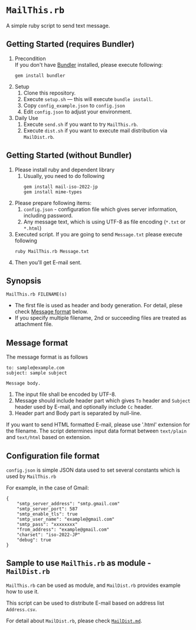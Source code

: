 # `MailThis.rb`

A simple ruby script to send text message.

## Getting Started (requires Bundler)

1. Precondition<br>
   If you don't have [Bundler] installed, please execute following:
    ```
    gem install bundler
    ```
1. Setup
    1. Clone this repository.
    1. Execute `setup.sh` &mdash; this will execute `bundle install`.
    1. Copy `config_example.json` to `config.json`
    1. Edit `config.json` to adjust your environment.
1. Daily Use
    1. Execute `send.sh` if you want to try `MailThis.rb`.
    1. Execute `dist.sh` if you want to execute mail distribution via `MailDist.rb`.

## Getting Started (without Bundler)

[Bundler]:https://bundler.io/

1. Please install ruby and dependent library
	1. Usually, you need to do following
        ```
        gem install mail-iso-2022-jp
        gem install mime-types
        ```
1. Please prepare following items:
	1. `config.json` - configuration file which gives server information, including password.
	1. Any message text, which is using UTF-8 as file encoding (`*.txt` or `*.html`)
1. Executed script. If you are going to send `Message.txt` please execute following
    ```
    ruby MailThis.rb Message.txt
    ```
1. Then you'll get E-mail sent.

## Synopsis

```
MailThis.rb FILENAME(s)
```

* The first file is used as header and body generation.
  For detail, plese check [Message format](#message-format) below.
* If you specify multiple filename, 2nd or succeeding files are treated as attachment file.

## Message format

The message format is as follows

```
to: sample@example.com
subject: sample subject

Message body.
```

1. The input file shall be encoded by UTF-8.
1. Message should include header part which gives `To` header and `Subject` header used by E-mail, and optionally include `Cc` header.
1. Header part and Body part is separated by null-line.

If you want to send HTML formatted E-mail, please use '.html' extension for the filename.
The script determines input data format between `text/plain` and `text/html` based on extension.

## Configuration file format

`config.json` is simple JSON data used to set several constants which is used by `MailThis.rb`

For example, in the case of Gmail:

```
{
    "smtp_server_address": "smtp.gmail.com"
    "smtp_server_port": 587
    "smtp_enable_tls": true
    "smtp_user_name": "example@gmail.com"
    "smtp_pass": "xxxxxxxx"
    "from_address": "example@gmail.com"
    "charset": "iso-2022-JP"
    "debug": true
}
```

## Sample to use `MailThis.rb` as module - `MailDist.rb`

`MailThis.rb` can be used as module, and `MailDist.rb` provides example how to use it.

This script can be used to distribute E-mail based on address list `Address.csv`.

For detail about `MailDist.rb`, please check [`MailDist.md`](MailDist.md).
